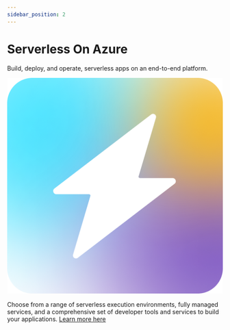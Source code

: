 ```yaml
---
sidebar_position: 2
---
```


# Serverless On Azure

Build, deploy, and operate, serverless apps on an end-to-end platform.

![](../static/img/logo.png)


Choose from a range of serverless execution environments, fully managed services, and a comprehensive set of developer tools and services to build your applications. [Learn more here](https://azure.microsoft.com/en-us/solutions/serverless/)